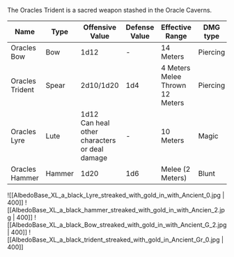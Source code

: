 The Oracles Trident is a sacred weapon stashed in the Oracle Caverns.

| Name            | Type   | Offensive Value                                  | Defense Value | Effective Range                  | DMG type | Attacks Left |
| --------------- | ------ | ------------------------------------------------ | ------------- | -------------------------------- | -------- | ------------ |
| Oracles Bow     | Bow    | 1d12                                             | -             | 14 Meters                        | Piercing | 5            |
| Oracles Trident | Spear  | 2d10/1d20                                        | 1d4           | 4 Meters Melee  Thrown 12 Meters | Piercing | 5            |
| Oracles Lyre    | Lute   | 1d12<br>Can heal other characters or deal damage | -             | 10 Meters                        | Magic    | 5            |
| Oracles Hammer  | Hammer | 1d20                                             | 1d6           | Melee (2 Meters)                 | Blunt    | 5            |




![[AlbedoBase_XL_a_black_Lyre_streaked_with_gold_in_with_Ancient_0.jpg | 400]]
![[AlbedoBase_XL_a_black_hammer_streaked_with_gold_in_with_Ancien_2.jpg | 400]]
![[AlbedoBase_XL_a_black_Bow_streaked_with_gold_in_with_Ancient_G_2.jpg | 400]]
![[AlbedoBase_XL_a_black_trident_streaked_with_gold_in_Ancient_Gr_0.jpg | 400]]

